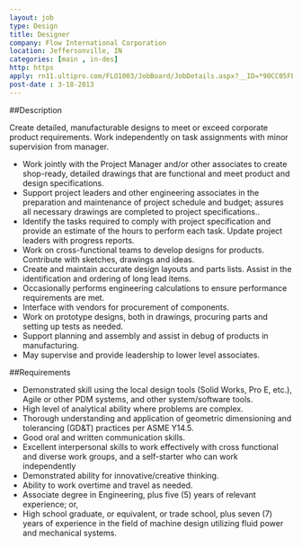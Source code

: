```yaml
---
layout: job
type: Design
title: Designer
company: Flow International Corporation
location: Jeffersonville, IN
categories: [main , in-des]
http: https
apply: rn11.ultipro.com/FLO1003/JobBoard/JobDetails.aspx?__ID=*90CC05FED060DE0A
post-date : 3-18-2013
---
```


##Description

Create detailed, manufacturable designs to meet or exceed corporate product requirements. Work independently on task assignments with minor supervision from manager.

* Work jointly with the Project Manager and/or other associates to create shop-ready, detailed drawings that are functional and meet product and design specifications.
* Support project leaders and other engineering associates in the preparation and maintenance of project schedule and budget; assures all necessary drawings are completed to project specifications..
* Identify the tasks required to comply with project specification and provide an estimate of the hours to perform each task. Update project leaders with progress reports.
* Work on cross-functional teams to develop designs for products. Contribute with sketches, drawings and ideas.
* Create and maintain accurate design layouts and parts lists. Assist in the identification and ordering of long lead items.
* Occasionally performs engineering calculations to ensure performance requirements are met.
* Interface with vendors for procurement of components.
* Work on prototype designs, both in drawings, procuring parts and setting up tests as needed.
* Support planning and assembly and assist in debug of products in manufacturing.
* May supervise and provide leadership to lower level associates.

##Requirements 	

* Demonstrated skill using the local design tools (Solid Works, Pro E, etc.), Agile or other PDM systems, and other system/software tools.
* High level of analytical ability where problems are complex.
* Thorough understanding and application of geometric dimensioning and tolerancing (GD&T) practices per ASME Y14.5.
* Good oral and written communication skills.
* Excellent interpersonal skills to work effectively with cross functional and diverse work groups, and a self-starter who can work independently
* Demonstrated ability for innovative/creative thinking.
* Ability to work overtime and travel as needed.
* Associate degree in Engineering, plus five (5) years of relevant experience; or,
* High school graduate, or equivalent, or trade school, plus seven (7) years of experience in the field of machine design utilizing fluid power and mechanical systems.